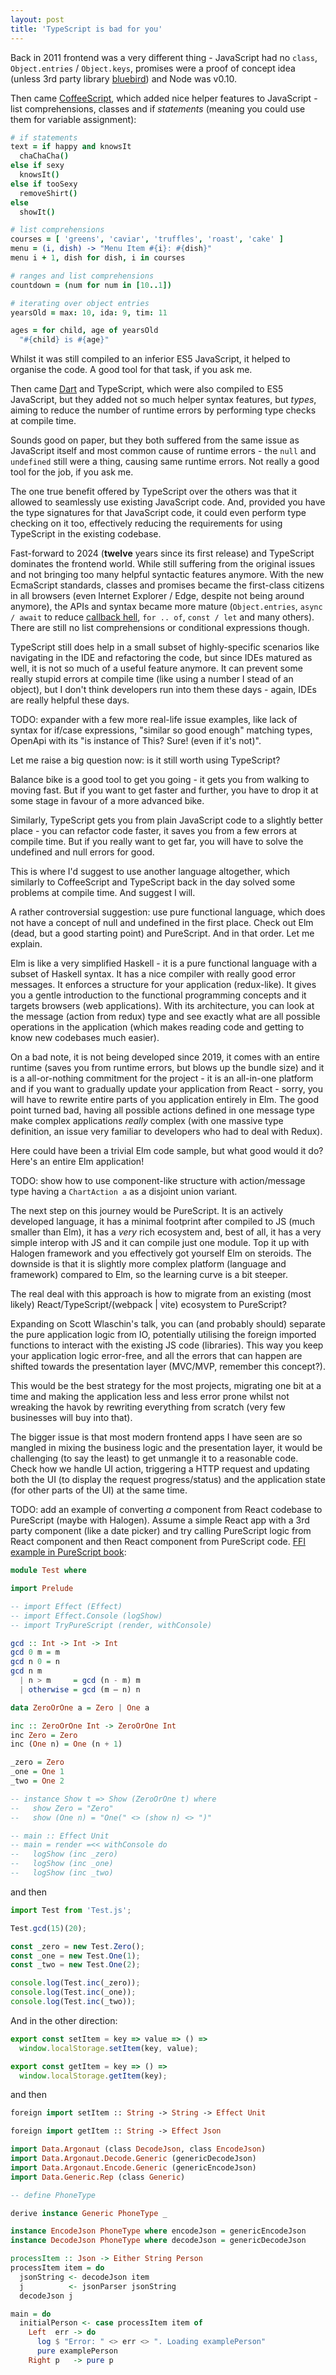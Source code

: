 ```yaml
---
layout: post
title: 'TypeScript is bad for you'
---
```


Back in 2011 frontend was a very different thing - JavaScript had no `class`, `Object.entries` / `Object.keys`, promises were a proof of concept idea (unless 3rd party library [bluebird](https://github.com/petkaantonov/bluebird)) and Node was v0.10.

Then came [CoffeeScript](https://coffeescript.org/), which added nice helper features to JavaScript - list comprehensions, classes and if _statements_ (meaning you could use them for variable assignment):

```coffeescript
# if statements
text = if happy and knowsIt
  chaChaCha()
else if sexy
  knowsIt()
else if tooSexy
  removeShirt()
else
  showIt()

# list comprehensions
courses = [ 'greens', 'caviar', 'truffles', 'roast', 'cake' ]
menu = (i, dish) -> "Menu Item #{i}: #{dish}"
menu i + 1, dish for dish, i in courses

# ranges and list comprehensions
countdown = (num for num in [10..1])

# iterating over object entries
yearsOld = max: 10, ida: 9, tim: 11

ages = for child, age of yearsOld
  "#{child} is #{age}"
```

Whilst it was still compiled to an inferior ES5 JavaScript, it helped to organise the code. A good tool for that task, if you ask me.

Then came [Dart](https://dart.dev/) and TypeScript, which were also compiled to ES5 JavaScript, but they added not so much helper syntax features, but _types_, aiming to reduce the number of runtime errors by performing type checks at compile time.

Sounds good on paper, but they both suffered from the same issue as JavaScript itself and most common cause of runtime errors - the `null` and `undefined` still were a thing, causing same runtime errors. Not really a good tool for the job, if you ask me.

The one true benefit offered by TypeScript over the others was that it allowed to seamlessly use existing JavaScript code. And, provided you have the type signatures for that JavaScript code, it could even perform type checking on it too, effectively reducing the requirements for using TypeScript in the existing codebase.

Fast-forward to 2024 (**twelve** years since its first release) and TypeScript dominates the frontend world. While still suffering from the original issues and not bringing too many helpful syntactic features anymore. With the new EcmaScript standards, classes and promises became the first-class citizens in all browsers (even Internet Explorer / Edge, despite not being around anymore), the APIs and syntax became more mature (`Object.entries`, `async / await` to reduce [callback hell](http://callbackhell.com/), `for .. of`, `const / let` and many others). There are still no list comprehensions or conditional expressions though.

TypeScript still does help in a small subset of highly-specific scenarios like navigating in the IDE and refactoring the code, but since IDEs matured as well, it is not so much of a useful feature anymore. It can prevent some really stupid errors at compile time (like using a number I stead of an object), but I don't think developers run into them these days - again, IDEs are really helpful these days.

TODO: expander with a few more real-life issue examples, like lack of syntax for if/case expressions, "similar so good enough" matching types, OpenApi with its "is instance of This? Sure! (even if it's not)".

Let me raise a big question now: is it still worth using TypeScript?

Balance bike is a good tool to get you going - it gets you from walking to moving fast. But if you want to get faster and further, you have to drop it at some stage in favour of a more advanced bike.

Similarly, TypeScript gets you from plain JavaScript code to a slightly better place - you can refactor code faster, it saves you from a few errors at compile time. But if you really want to get far, you will have to solve the undefined and null errors for good.

This is where I'd suggest to use another language altogether, which similarly to CoffeeScript and TypeScript back in the day solved some problems at compile time. And suggest I will.

A rather controversial suggestion: use pure functional language, which does not have a concept of null and undefined in the first place. Check out Elm (dead, but a good starting point) and PureScript. And in that order. Let me explain.

Elm is like a very simplified Haskell - it is a pure functional language with a subset of Haskell syntax. It has a nice compiler with really good error messages. It enforces a structure for your application (redux-like). It gives you a gentle introduction to the functional programming concepts and it targets browsers (web applications). With its architecture, you can look at the message (action from redux) type and see exactly what are all possible operations in the application (which makes reading code and getting to know new codebases much easier).

On a bad note, it is not being developed since 2019, it comes with an entire runtime (saves you from runtime errors, but blows up the bundle size) and it is a all-or-nothing commitment for the project - it is an all-in-one platform and if you want to gradually update your application from React - sorry, you will have to rewrite entire parts of you application entirely in Elm. The good point turned bad, having all possible actions defined in one message type make complex applications _really_ complex (with one massive type definition, an issue very familiar to developers who had to deal with Redux).

Here could have been a trivial Elm code sample, but what good would it do? Here's an entire Elm application!

TODO: show how to use component-like structure with action/message type having a `ChartAction a` as a disjoint union variant. 

The next step on this journey would be PureScript. It is an actively developed language, it has a minimal footprint after compiled to JS (much smaller than Elm), it has a _very_ rich ecosystem and, best of all, it has a very simple interop with JS and it can compile just one module. Top it up with Halogen framework and you effectively got yourself Elm on steroids. The downside is that it is slightly more complex platform (language and framework) compared to Elm, so the learning curve is a bit steeper.

The real deal with this approach is how to migrate from an existing (most likely) React/TypeScript/(webpack | vite) ecosystem to PureScript?

Expanding on Scott Wlaschin's talk, you can (and probably should) separate the pure application logic from IO, potentially utilising the foreign imported functions to interact with the existing JS code (libraries). This way you keep your application logic error-free, and all the errors that can happen are shifted towards the presentation layer (MVC/MVP, remember this concept?).

This would be the best strategy for the most projects, migrating one bit at a time and making the application less and less error prone whilst not wreaking the havok by rewriting everything from scratch (very few businesses will buy into that).

The bigger issue is that most modern frontend apps I have seen are so mangled in mixing the business logic and the presentation layer, it would be challenging (to say the least) to get unmangle it to a reasonable code. Check how we handle UI action, triggering a HTTP request and updating both the UI (to display the request progress/status) and the application state (for other parts of the UI) at the same time.

TODO: add an example of converting _a_ component from React codebase to PureScript (maybe with Halogen). Assume a simple React app with a 3rd party component (like a date picker) and try calling PureScript logic from React component and then React component from PureScript code. [FFI example in PureScript book](https://book.purescript.org/chapter10.html):

```purescript
module Test where

import Prelude

-- import Effect (Effect)
-- import Effect.Console (logShow)
-- import TryPureScript (render, withConsole)

gcd :: Int -> Int -> Int
gcd 0 m = m
gcd n 0 = n
gcd n m
  | n > m     = gcd (n - m) m
  | otherwise = gcd (m – n) n

data ZeroOrOne a = Zero | One a

inc :: ZeroOrOne Int -> ZeroOrOne Int
inc Zero = Zero
inc (One n) = One (n + 1)

_zero = Zero
_one = One 1
_two = One 2

-- instance Show t => Show (ZeroOrOne t) where
--   show Zero = "Zero"
--   show (One n) = "One(" <> (show n) <> ")"

-- main :: Effect Unit
-- main = render =<< withConsole do
--   logShow (inc _zero)
--   logShow (inc _one)
--   logShow (inc _two)
```

and then

```js
import Test from 'Test.js';

Test.gcd(15)(20);

const _zero = new Test.Zero();
const _one = new Test.One(1);
const _two = new Test.One(2);

console.log(Test.inc(_zero));
console.log(Test.inc(_one));
console.log(Test.inc(_two));
```

And in the other direction:

```js
export const setItem = key => value => () =>
  window.localStorage.setItem(key, value);

export const getItem = key => () =>
  window.localStorage.getItem(key);
```

and then

```purescript
foreign import setItem :: String -> String -> Effect Unit

foreign import getItem :: String -> Effect Json

import Data.Argonaut (class DecodeJson, class EncodeJson)
import Data.Argonaut.Decode.Generic (genericDecodeJson)
import Data.Argonaut.Encode.Generic (genericEncodeJson)
import Data.Generic.Rep (class Generic)

-- define PhoneType

derive instance Generic PhoneType _

instance EncodeJson PhoneType where encodeJson = genericEncodeJson
instance DecodeJson PhoneType where decodeJson = genericDecodeJson

processItem :: Json -> Either String Person
processItem item = do
  jsonString <- decodeJson item
  j          <- jsonParser jsonString
  decodeJson j

main = do
  initialPerson <- case processItem item of
    Left  err -> do
      log $ "Error: " <> err <> ". Loading examplePerson"
      pure examplePerson
    Right p   -> pure p
```